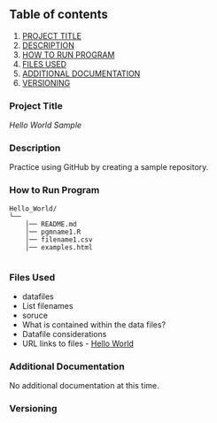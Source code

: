 ## Table of contents

1. [PROJECT TITLE](#Project-Title)
2. [DESCRIPTION](#Description)
3. [HOW TO RUN PROGRAM](#How-to-run-program)
4. [FILES USED](#files-used)
5. [ADDITIONAL DOCUMENTATION](#additional-documentation)
6. [VERSIONING](#versioning)

### Project Title

*Hello World Sample* 

### Description

Practice using GitHub by creating a sample repository. 

### How to Run Program 


```text
Hello_World/
└── 
    │── README.md
    │── pgmname1.R
    │── filename1.csv
    │── examples.html
   
```
### Files Used 

- datafiles 
- List filenames
- soruce 
- What is contained within the data files?
- Datafile considerations 
- URL links to files - 
[Hello World](https://en.wikipedia.org/wiki/%22Hello,_World!%22_program)


### Additional Documentation

No additional documentation at this time.  


### Versioning
